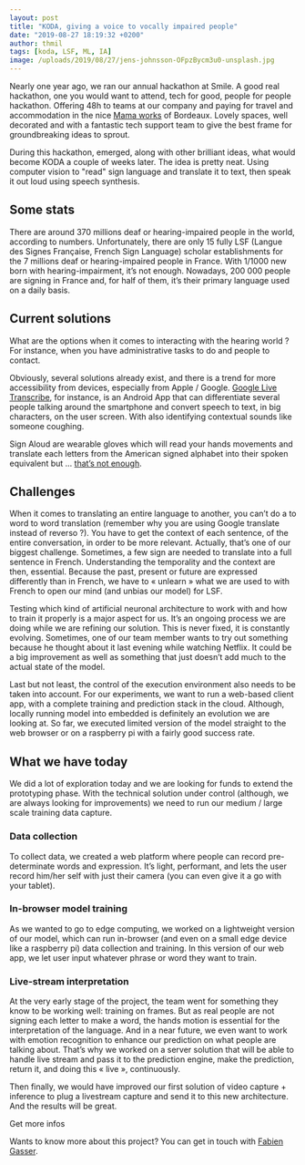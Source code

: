 ```yaml
---
layout: post
title: "KODA, giving a voice to vocally impaired people"
date: "2019-08-27 18:19:32 +0200"
author: thmil
tags: [koda, LSF, ML, IA]
image: /uploads/2019/08/27/jens-johnsson-OFpzBycm3u0-unsplash.jpg
---
```


Nearly one year ago, we ran our annual hackathon at Smile. A good real hackathon, one you would want to attend, tech for good, people for people hackathon. Offering 48h to teams at our company and paying for travel and accommodation in the nice [Mama works](https://www.mamaworks.com/fr/bordeaux/) of Bordeaux. Lovely spaces, well decorated and with a fantastic tech support team to give the best frame for groundbreaking ideas to sprout.

During this hackathon, emerged, along with other brilliant ideas, what would become KODA a couple of weeks later. The idea is pretty neat. Using computer vision to "read" sign language and translate it to text, then speak it out loud using speech synthesis.

## Some stats

There are around 370 millions deaf or hearing-impaired people in the world, according to numbers. Unfortunately, there are only 15 fully LSF (Langue des Signes Française, French Sign Language) scholar establishments for the 7 millions deaf or hearing-impaired people in France. With 1/1000 new born with hearing-impairment, it’s not enough. Nowadays, 200 000 people are signing in France and, for half of them, it’s their primary language used on a daily basis.

## Current solutions

What are the options when it comes to interacting with the hearing world ? For instance, when you have administrative tasks to do and people to contact.

Obviously, several solutions already exist, and there is a trend for more accessibility from devices, especially from Apple / Google. [Google Live Transcribe](https://www.android.com/accessibility/live-transcribe/), for instance, is an Android App that can differentiate several people talking around the smartphone and convert speech to text, in big characters, on the user screen. With also identifying contextual sounds like someone coughing.

Sign Aloud are wearable gloves which will read your hands movements and translate each letters from the American signed alphabet into their spoken equivalent but ... [that’s not enough](https://www.theatlantic.com/technology/archive/2017/11/why-sign-language-gloves-dont-help-deaf-people/545441/).

## Challenges

When it comes to translating an entire language to another, you can’t do a to word to word translation (remember why you are using Google translate instead of reverso ?). You have to get the context of each sentence, of the entire conversation, in order to be more relevant. Actually, that’s one of our biggest challenge. Sometimes, a few sign are needed to translate into a full sentence in French. Understanding the temporality and the context are then, essential. Because the past, present or future are expressed differently than in French, we have to  « unlearn » what we are used to with French to open our mind (and unbias our model) for LSF.

Testing which kind of artificial neuronal architecture to work with and how to train it properly is a major aspect for us. It’s an ongoing process we are doing while we are refining our solution. This is never fixed, it is constantly evolving. Sometimes, one of our team member wants to try out something because he thought about it last evening while watching Netflix. It could be a big improvement as well as something that just doesn’t add much to the actual state of the model.

Last but not least, the control of the execution environment also needs to be taken into account. For our experiments, we want to run a web-based client app, with a complete training and prediction stack in the cloud. Although, locally running model into embedded is definitely an evolution we are looking at. So far, we executed limited version of the model straight to the web browser or on a raspberry pi with a fairly good success rate.

## What we have today

We did a lot of exploration today and we are looking for funds to extend the prototyping phase. With the technical solution under control (although, we are always looking for improvements) we need to run our medium / large scale training data capture.

### Data collection

To collect data, we created a web platform where people can record pre-determinate words and expression. It’s light, performant, and lets the user record him/her self with just their camera (you can even give it a go with your tablet).

### In-browser model training

As we wanted to go to edge computing, we worked on a lightweight version of our model, which can run in-browser (and even on a small edge device like a raspberry pi) data collection and training. In this version of our web app, we let user input whatever phrase or word they want to train.

### Live-stream interpretation

At the very early stage of the project, the team went for something they know to be working well: training on frames. But as real people are not signing each letter to make a word, the hands motion is essential for the interpretation of the language. And in a near future, we even want to work with emotion recognition to enhance our prediction on what people are talking about. That’s why we worked on a server solution that will be able to handle live stream and pass it to the prediction engine, make the prediction, return it, and doing this « live », continuously.

Then finally, we would have improved our first solution of video capture + inference to plug a livestream capture and send it to this new architecture. And the results will be great.

<div class="ui horizontal divider">
<i class="envelope icon"></i> Get more infos
</div>

Wants to know more about this project? You can get in touch with [Fabien Gasser](mailto:fabien.gasser@smile.eu).
